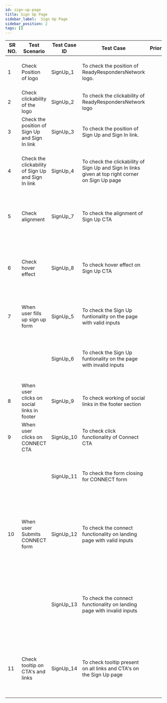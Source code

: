 ```yaml
---
id: sign-up-page
title: Sign Up Page
sidebar_label:  Sign Up Page
sidebar_position: 2
tags: []
---
```


| SR NO. | Test Scenario | Test Case ID | Test Case | Priority | Pre-requisite | URL | Steps to Test | Input Test Data | Expected Result  |
|---|---|---|---|---|---|---|---|---|---|
| 1 | Check Position of logo | SignUp_1 | To check the position of ReadyRespondersNetwork logo. |  | Sign Up page must be open |  | Observe the position of ReadyRespondersNetwork logo on sign up page | N/A | The position of ReadyRespondersNetwork logo should be at the top left corner of the sign up page.  |
| 2 | Check clickability of the logo | SignUp_2 | To check the clickability of ReadyRespondersNetwork logo |  | Sign Up page must be open |  | Click on ReadyRespondersNetwork logo at the top of the page. | N/A | User should be redirected to the landing page/Home page of ReadyRespondersNetwork.   |
| 3 | Check the position of Sign Up and Sign In link | SignUp_3 | To check the position of Sign Up and Sign In link. |  | Sign Up page must be open |  | Observe the position of Sign Up and Sign In link. | N/A | The position of Sign Up and Sign In link should be at the top right corner of the page.  |
|4|Check the clickability of Sign Up and Sign In link|SignUp_4|To check the clickability of Sign Up and Sign In links given at top right corner on Sign Up page||Sign Up page must be open||1. Go to the top right corner of the page<br/>2. Click on Sign Up/Sign In link|N/A|1. When clicked on Sign In link, user should get redirected to Sign Up page.<br/>2. When clicked on Sign Up link, the page should get reloaded.|
|5|Check alignment|SignUp_7|To check the alignment of Sign Up CTA||Sign Up page must be open||1. Go to Sign Up form<br/>2. Check the alignment of Sign up button<br/>3. Also check alignment of "SIGN UP" text on the CTA|N/A|1. Sign Up CTA should be aligned with rest of the form fields as shown in the design.<br/>2. "SIGN UP" text should be aligned to the center of the CTA.|
|6|Check hover effect|SignUp_8|To check hover effect on Sign Up CTA||Sign Up page must be open||1. Go to Sign Up form<br/>2. Hover on SIGN UP CTA.|N/A|On hover, user should be able to observe following effects:<br/>1. CTA color should change to white.2. CTA text ""SIGN UP"" color should change to yellow.<br/>3. CTA should have a yellow border.|
|7|When user fills up sign up form|SignUp_5|To check the Sign Up funtionality on the page with valid inputs||Sign Up page must be open||1. Go to the Sign Up form<br/>2. Enter valid inputs in First Name, Last Name and Email fields<br/>3. Click on Sign Up CTA.|First name - Cynthia<br/>Last name - Toomey<br/>Email - test@gmail.com|A pop up message should be displayed.|
|||SignUp_6|To check the Sign Up funtionality on the page with invalid inputs||Sign Up page must be open||1. Go to the Sign Up form<br/>2. Enter invalid inputs in First Name, Last Name and Email fields<br/>3. Click on Sign Up CTA.|First name - &%&%%*<br/>Last name - no special character<br/>Email - test.test.com|Error message should be displayed below fields with invalid inputs and the field should highlight in red color.|
|8|When user clicks on social links in footer|SignUp_9|To check working of social links in the footer section||Sign Up page must be open||1. Scroll down to the bottom of the page<br/>2. Click on Facebook/Twitter social icons|N/A|Facebook/Twitter login page should open in new tab.|
|9|When user clicks on CONNECT CTA|SignUp_10|To check click functionality of Connect CTA||Sign Up page must be open||1. Click on Connect button present at the bottom right corner of the page|N/A|CONNECT form should be displayed on the page|
|||SignUp_11|To check the form closing for CONNECT form||Sign Up page must be open||1. Click on CONNECT button present at the bottom right corner of the page<br/>2. Click on the close button on the top right corner of the form|N/A|Form should get closed and CONNECT button should be visible again.|
|10|When user Submits CONNECT form|SignUp_12|To check the connect functionality on landing page with valid inputs||Sign Up page must be open||1. Go to the CONNECT CTA present at the bottom right corner of browser window<br/>2. Click on CONNECT CTA<br/>3. Enter valid data in Your Name, Email, Subject, Message<br/>4. Click on SEND CTA.|Your Name - Cynthia<br/>Email - test@gmail.com<br/>Subject - need to become RRN Member<br/>Message - I am very much interested in RRN|A pop up message should be displayed. |
|||SignUp_13|To check the connect functionality on landing page with invalid inputs||Sign Up page must be open||1. Go to the CONNECT CTA present at the bottom right corner of browser window<br/>2. Click on CONNECT CTA<br/>3. Enter invalid data in some of the fields listed below- Your Name, Email, Subject, Message<br/>4. Click on SEND CTA.|Your Name - *^&(*&*<br/>Email - test.gmail.com<br/>Subject - need to become RRN Member<br/>Message - I am very much interested in RRN|Error message should be displayed below fields with invalid inputs and the field should highlight in red color.|
|11|Check tooltip on CTA's and links|SignUp_14|To check tooltip present on all links and CTA's on the Sign Up page||Sign Up page must be open||1. Go to SIGN UP and SIGN IN link at the top right corner of the page<br/>2. Hover on both links<br/>3. Observe if the tooltip is appearing or not<br/>4. Follow #1 to #3 for SIGN UP CTA in Sign Up form.|N/A|Appropriate Tooltip should be present on SIGN UP & SIGN IN links and SIGN UP CTA.|